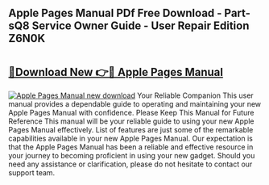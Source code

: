 ## Apple Pages Manual PDf Free Download - Part-sQ8 Service Owner Guide - User Repair Edition Z6N0K

# <h2><a href="http://bc37752.oget.top/?id=Apple+Pages+Manual">🔗Download New 👉🔴 Apple Pages Manual</a></h2>

[![Apple Pages Manual new download](https://i.imgur.com/5g1atiW.png)](http://bc37752.oget.top/?id=Apple+Pages+Manual)
Your Reliable Companion This user manual provides a dependable guide to operating and maintaining your new Apple Pages Manual with confidence. Please Keep This Manual for Future Reference This manual will be your reliable guide to using your new Apple Pages Manual effectively. List of features are just some of the remarkable capabilities available in your new Apple Pages Manual. Our expectation is that the Apple Pages Manual has been a reliable and effective resource in your journey to becoming proficient in using your new gadget. Should you need any assistance or clarification, please do not hesitate to contact our support team.
